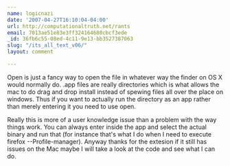 ```yaml
---
name: logicnazi
date: '2007-04-27T16:10:04-04:00'
url: http://computationaltruth.net/rants
email: 7013ae51e83e3ff324164680cbcf3ede
_id: 36fb6c55-08ed-4c11-9e13-bb3527387063
slug: "/its_all_text_v06/"
layout: comment

---
```


Open is just a fancy way to open the file in whatever way the finder on OS X would normally do.  .app files are really directories which is what allows the mac to do drag and drop install instead of spewing files all over the place on windows.  Thus if you want to actually run the directory as an app rather than merely entering it you need to use open.  

Really this is more of a user knowledge issue than a problem with the way things work.  You can always enter inside the app and select the actual binary and run that (for instance that's what I do when I need to execute firefox --Profile-manager).  Anyway thanks for the extesion if it still has issues on the Mac maybe I will take a look at the code and see what I can do.
